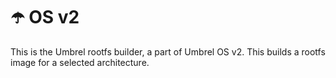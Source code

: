 # ☂️ OS v2

This is the Umbrel rootfs builder, a part of Umbrel OS v2.
This builds a rootfs image for a selected architecture.
